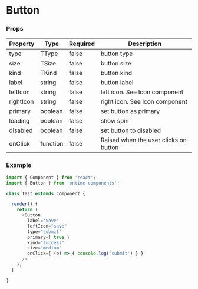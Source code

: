 <h1>Button</h1>

<h3>Props</h3>

| Property  | Type     | Required | Description                           |
| --------- | -------- | -------- | ------------------------------------- |
| type      | TType    | false    | button type                           |
| size      | TSize    | false    | button size                           |
| kind      | TKind    | false    | button kind                           |
| label     | string   | false    | button label                          |
| leftIcon  | string   | false    | left icon. See Icon component         |
| rightIcon | string   | false    | right icon. See Icon component        |
| primary   | boolean  | false    | set button as primary                 |
| loading   | boolean  | false    | show spin                             |
| disabled  | boolean  | false    | set button to disabled                |
| onClick   | function | false    | Raised when the user clicks on button |

<h3>Example</h3>

```javascript
import { Component } from 'react';
import { Button } from 'ontime-components';

class Test extends Component {

  render() {
    return (
      <Button 
        label="Save"
        leftIcon="save"
        type="submit"
        primary={ true }
        kind="success"
        size="medium"
        onClick={ (e) => { console.log('submit') } }
      />
    );
  }

}
```
